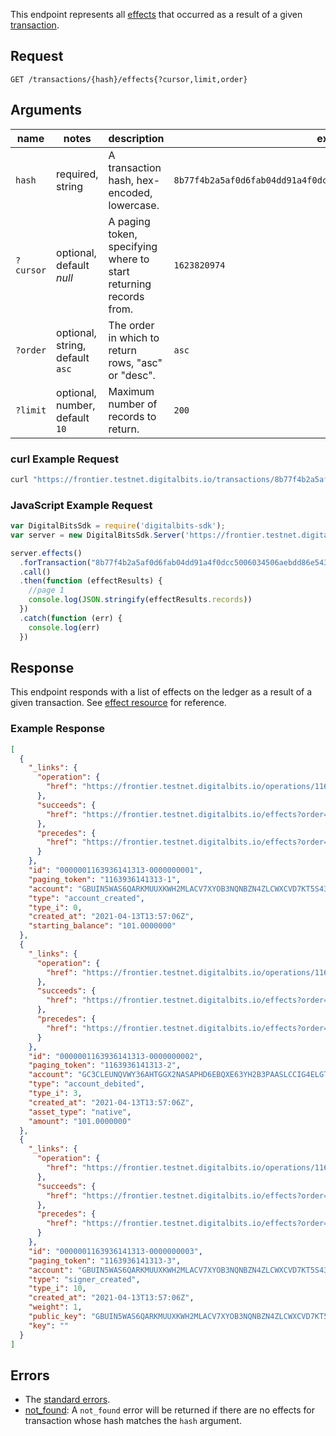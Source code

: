 This endpoint represents all [effects](https://developers.digitalbits.io/reference/go/services/frontier/internal/docs/reference/resources/effect) that occurred as a result of a given [transaction](https://developers.digitalbits.io/reference/go/services/frontier/internal/docs/reference/resources/transaction).

## Request

```
GET /transactions/{hash}/effects{?cursor,limit,order}
```

## Arguments

| name | notes | description | example |
| ---- | ----- | ----------- | ------- |
| `hash` | required, string | A transaction hash, hex-encoded, lowercase. | `8b77f4b2a5af0d6fab04dd91a4f0dcc5006034506aebdd86e543d27781372f94` |
| `?cursor` | optional, default _null_ | A paging token, specifying where to start returning records from. | `1623820974` |
| `?order` | optional, string, default `asc` | The order in which to return rows, "asc" or "desc". | `asc` |
| `?limit` | optional, number, default `10` | Maximum number of records to return. | `200` |

### curl Example Request

```sh
curl "https://frontier.testnet.digitalbits.io/transactions/8b77f4b2a5af0d6fab04dd91a4f0dcc5006034506aebdd86e543d27781372f94/effects?limit=1"
```

### JavaScript Example Request

```javascript
var DigitalBitsSdk = require('digitalbits-sdk');
var server = new DigitalBitsSdk.Server('https://frontier.testnet.digitalbits.io');

server.effects()
  .forTransaction("8b77f4b2a5af0d6fab04dd91a4f0dcc5006034506aebdd86e543d27781372f94")
  .call()
  .then(function (effectResults) {
    //page 1
    console.log(JSON.stringify(effectResults.records))
  })
  .catch(function (err) {
    console.log(err)
  })

```

## Response

This endpoint responds with a list of effects on the ledger as a result of a given transaction. See [effect resource](https://developers.digitalbits.io/reference/go/services/frontier/internal/docs/reference/resources/effect) for reference.

### Example Response

```json
[
  {
    "_links": {
      "operation": {
        "href": "https://frontier.testnet.digitalbits.io/operations/1163936141313"
      },
      "succeeds": {
        "href": "https://frontier.testnet.digitalbits.io/effects?order=desc&cursor=1163936141313-1"
      },
      "precedes": {
        "href": "https://frontier.testnet.digitalbits.io/effects?order=asc&cursor=1163936141313-1"
      }
    },
    "id": "0000001163936141313-0000000001",
    "paging_token": "1163936141313-1",
    "account": "GBUIN5WAS6QARKMUUXKWH2MLACV7XYOB3NQNBZN4ZLCWXCVD7KT5S43P",
    "type": "account_created",
    "type_i": 0,
    "created_at": "2021-04-13T13:57:06Z",
    "starting_balance": "101.0000000"
  },
  {
    "_links": {
      "operation": {
        "href": "https://frontier.testnet.digitalbits.io/operations/1163936141313"
      },
      "succeeds": {
        "href": "https://frontier.testnet.digitalbits.io/effects?order=desc&cursor=1163936141313-2"
      },
      "precedes": {
        "href": "https://frontier.testnet.digitalbits.io/effects?order=asc&cursor=1163936141313-2"
      }
    },
    "id": "0000001163936141313-0000000002",
    "paging_token": "1163936141313-2",
    "account": "GC3CLEUNQVWY36AHTGGX2NASAPHD6EBQXE63YH2B3PAASLCCIG4ELGTP",
    "type": "account_debited",
    "type_i": 3,
    "created_at": "2021-04-13T13:57:06Z",
    "asset_type": "native",
    "amount": "101.0000000"
  },
  {
    "_links": {
      "operation": {
        "href": "https://frontier.testnet.digitalbits.io/operations/1163936141313"
      },
      "succeeds": {
        "href": "https://frontier.testnet.digitalbits.io/effects?order=desc&cursor=1163936141313-3"
      },
      "precedes": {
        "href": "https://frontier.testnet.digitalbits.io/effects?order=asc&cursor=1163936141313-3"
      }
    },
    "id": "0000001163936141313-0000000003",
    "paging_token": "1163936141313-3",
    "account": "GBUIN5WAS6QARKMUUXKWH2MLACV7XYOB3NQNBZN4ZLCWXCVD7KT5S43P",
    "type": "signer_created",
    "type_i": 10,
    "created_at": "2021-04-13T13:57:06Z",
    "weight": 1,
    "public_key": "GBUIN5WAS6QARKMUUXKWH2MLACV7XYOB3NQNBZN4ZLCWXCVD7KT5S43P",
    "key": ""
  }
]
```

## Errors

- The [standard errors](https://developers.digitalbits.io/reference/go/services/frontier/internal/docs/reference/errors#standard-errors).
- [not_found](https://developers.digitalbits.io/reference/go/services/frontier/internal/docs/reference/errors/not-found): A `not_found` error will be returned if there are no effects for transaction whose hash matches the `hash` argument.
